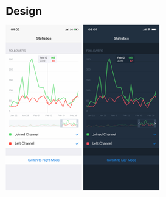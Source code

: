 
# Design

<img src="docs/resources/light_theme.png" alt="issues" width="200px"/> <img src="docs/resources/dark_theme.png" alt="issues" width="200px"/>

